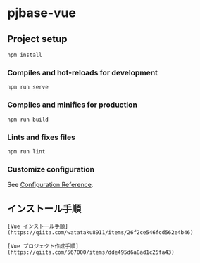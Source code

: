 # pjbase-vue

## Project setup
```
npm install
```

### Compiles and hot-reloads for development
```
npm run serve
```

### Compiles and minifies for production
```
npm run build
```

### Lints and fixes files
```
npm run lint
```

### Customize configuration
See [Configuration Reference](https://cli.vuejs.org/config/).

## インストール手順

```
[Vue インストール手順](https://qiita.com/watataku8911/items/26f2ce546fcd562e4b46)

[Vue プロジェクト作成手順](https://qiita.com/567000/items/dde495d6a8ad1c25fa43)
```

